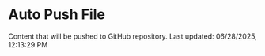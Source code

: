 # Auto Push File

Content that will be pushed to GitHub repository.
Last updated: 06/28/2025, 12:13:29 PM
